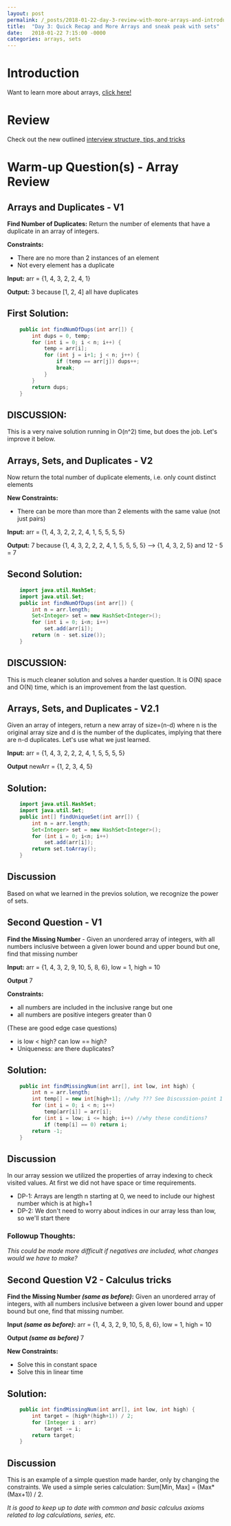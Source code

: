 ```yaml
---
layout: post
permalink: /_posts/2018-01-22-day-3-review-with-more-arrays-and-introduce-sets
title:  "Day 3: Quick Recap and More Arrays and sneak peak with sets"
date:   2018-01-22 7:15:00 -0000
categories: arrays, sets
---
```


# Introduction
Want to learn more about arrays, [click here!](../interview/resources)

# Review 
Check out the new outlined [interview structure, tips, and tricks](../interview/structure)

# Warm-up Question(s) - Array Review
## Arrays and Duplicates - V1 

**Find Number of Duplicates:** Return the number of elements that have a duplicate in an array of integers.

**Constraints:** 
*	There are no more than 2 instances of an element
*	Not every element has a duplicate

**Input:** arr = {1, 4, 3, 2, 2, 4, 1}

**Output:** 3 because [1, 2, 4] all have duplicates

## First Solution:
```java
    public int findNumOfDups(int arr[]) {
        int dups = 0, temp;
        for (int i = 0; i < n; i++) {
            temp = arr[i];
            for (int j = i+1; j < n; j++) {
                if (temp == arr[j]) dups++;
                break;
            }
        }
        return dups;
    }
```

## DISCUSSION:
This is a very naive solution running in O(n^2) time, but does the job. Let's improve it below.

## Arrays, Sets, and Duplicates - V2
Now return the total number of duplicate elements, i.e. only count distinct elements

**New Constraints:** 
*   There can be more than more than 2 elements with the same value (not just pairs)

**Input:** arr = {1, 4, 3, 2, 2, 2, 4, 1, 5, 5, 5, 5}

**Output:** 7 because {1, 4, 3, 2, 2, 2, 4, 1, 5, 5, 5, 5}  --> {1, 4, 3, 2, 5} and 12 - 5 = 7

## Second Solution:
```java
    import java.util.HashSet;
    import java.util.Set;
    public int findNumOfDups(int arr[]) {
        int n = arr.length;
        Set<Integer> set = new HashSet<Integer>();
        for (int i = 0; i<n; i++) 
            set.add(arr[i]);	
        return (n - set.size());
    }
```

## DISCUSSION:
This is much cleaner solution and solves a harder question. 
It is O(N) space and O(N) time, which is an improvement from the last question.


## Arrays, Sets, and Duplicates - V2.1
Given an array of integers, return a new array of size=(n-d) where n is the original array size and d is the number of the duplicates, implying that there are n-d duplicates. Let's use what we just learned.

**Input:** arr = {1, 4, 3, 2, 2, 2, 4, 1, 5, 5, 5, 5}

**Output** newArr = {1, 2, 3, 4, 5}

## Solution:
```java
    import java.util.HashSet;
    import java.util.Set;
    public int[] findUniqueSet(int arr[]) {
        int n = arr.length;
        Set<Integer> set = new HashSet<Integer>();
        for (int i = 0; i<n; i++) 
            set.add(arr[i]);
        return set.toArray();
    }
```

## Discussion
Based on what we learned in the previos solution, we recognize the power of sets.



## Second Question - V1
**Find the Missing Number** - Given an unordered array of integers, with all numbers inclusive between a given lower bound and upper bound but one, find that missing number

**Input:** arr = {1, 4, 3, 2, 9, 10, 5, 8, 6}, low = 1, high = 10

**Output** 7

**Constraints:** 
*	all numbers are included in the inclusive range but one
*	all numbers are positive integers greater than 0

(These are good edge case questions)
*   is low < high? can low == high? 
*   Uniqueness: are there duplicates?

## Solution:
```java
    public int findMissingNum(int arr[], int low, int high) {
        int n = arr.length;
        int temp[] = new int[high+1]; //why ??? See Discussion-point 1
        for (int i = 0; i < n; i++)
            temp[arr[i]] = arr[i];
        for (int i = low; i <= high; i++) //why these conditions?
            if (temp[i] == 0) return i;
        return -1;
    }
```

## Discussion
In our array session we utilized the properties of array indexing to check visited values.
At first we did not have space or time requirements.
*   DP-1: Arrays are length n starting at 0, we need to include our highest number which is at high+1
*   DP-2: We don't need to worry about indices in our array less than low, so we'll start there

### Followup Thoughts:
*This could be made more difficult if negatives are included, what changes would we have to make?*

## Second Question V2 - Calculus tricks
**Find the Missing Number *(same as before)*:**  Given an unordered array of integers, with all numbers inclusive between a given lower bound and upper bound but one, find that missing number.

**Input *(same as before)*:** arr = {1, 4, 3, 2, 9, 10, 5, 8, 6}, low = 1, high = 10

**Output *(same as before)*** 7

**New Constraints:** 
*	Solve this in constant space
*	Solve this in linear time 

## Solution:
```java
    public int findMissingNum(int arr[], int low, int high) {
        int target = (high*(high+1)) / 2;
        for (Integer i : arr)
            target -= i;
        return target;
    }
```

## Discussion
This is an example of a simple question made harder, only by changing the constraints.
We used a simple series calculation: Sum[Min, Max] = (Max*(Max+1)) / 2.

*It is good to keep up to date with common and basic calculus axioms related to log calculations, series, etc.*
        







